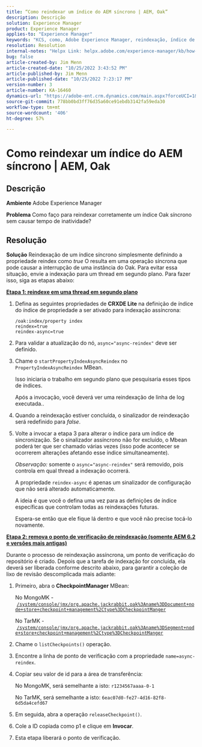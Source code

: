 ```yaml
---
title: “Como reindexar um índice do AEM síncrono | AEM, Oak”
description: Descrição
solution: Experience Manager
product: Experience Manager
applies-to: "Experience Manager"
keywords: "KCS, como, Adobe Experience Manager, reindexação, índice de AEM síncrono, Oak"
resolution: Resolution
internal-notes: "Helpx Link: helpx.adobe.com/experience-manager/kb/how-to-reindex-a-synchronous-AEM-index-AEM-Oak.html"
bug: false
article-created-by: Jim Menn
article-created-date: "10/25/2022 3:43:52 PM"
article-published-by: Jim Menn
article-published-date: "10/25/2022 7:23:17 PM"
version-number: 3
article-number: KA-16460
dynamics-url: "https://adobe-ent.crm.dynamics.com/main.aspx?forceUCI=1&pagetype=entityrecord&etn=knowledgearticle&id=c36388d0-7b54-ed11-bba2-6045bd006b4b"
source-git-commit: 778bb0bd3ff76d35a60ce91ebdb3142fa59eda30
workflow-type: tm+mt
source-wordcount: '406'
ht-degree: 57%

---
```


# Como reindexar um índice do AEM síncrono | AEM, Oak

## Descrição


<b>Ambiente</b>
Adobe Experience Manager

<b>Problema</b>
Como faço para reindexar corretamente um índice Oak síncrono sem causar tempo de inatividade?


## Resolução


<b>Solução</b>
Reindexação de um índice síncrono simplesmente definindo a propriedade reindex como *true* O resulta em uma operação síncrona que pode causar a interrupção de uma instância do Oak.
Para evitar essa situação, envie a indexação para um thread em segundo plano.
Para fazer isso, siga as etapas abaixo:

<b><u>Etapa 1: reindexe em uma thread em segundo plano</u></b>

1. Defina as seguintes propriedades de <b>CRXDE Lite</b> na definição de índice do índice de propriedade a ser ativado para indexação assíncrona:<br>

   ```
   /oak:index/property index
   reindex=true
   reindex-async=true
   ```
2. Para validar a atualização do nó, `async="async-reindex"` deve ser definido.
3. Chame o `startPropertyIndexAsyncReindex` no `PropertyIndexAsyncReindex` MBean.

   Isso iniciaria o trabalho em segundo plano que pesquisaria esses tipos de índices.

   Após a invocação, você deverá ver uma reindexação de linha de log executada..
4. Quando a reindexação estiver concluída, o sinalizador de reindexação será redefinido para *false*.
5. Volte a invocar a etapa 3 para alterar o índice para um índice de sincronização. Se o sinalizador assíncrono não for excluído, o Mbean poderá ter que ser chamado várias vezes (isso pode acontecer se ocorrerem alterações afetando esse índice simultaneamente).



   *Observação:* somente o `async="async-reindex"` será removido, pois controla em qual thread a indexação ocorrerá.

   A propriedade `reindex-async` é apenas um sinalizador de configuração que não será alterado automaticamente.

   A ideia é que você o defina uma vez para as definições de índice específicas que controlam todas as reindexações futuras.

   Espera-se então que ele fique lá dentro e que você não precise tocá-lo novamente.


<b><u>Etapa 2: remova o ponto de verificação de reindexação (somente AEM 6.2 e versões mais antigas)</u></b>

Durante o processo de reindexação assíncrona, um ponto de verificação do repositório é criado.
Depois que a tarefa de indexação for concluída, ela deverá ser liberada conforme descrito abaixo, para garantir a coleção de lixo de revisão descomplicada mais adiante:

1. Primeiro, abra o <b>CheckpointManager</b> MBean:

   No MongoMK - [`/system/console/jmx/org.apache.jackrabbit.oak%3Aname%3DDocument+node+store+checkpoint+management%2Ctype%3DCheckpointManger`](http://localhost:4502/system/console/jmx/org.apache.jackrabbit.oak%3Aname%3DDocument+node+store+checkpoint+management%2Ctype%3DCheckpointManger)

   No TarMK - [`/system/console/jmx/org.apache.jackrabbit.oak%3Aname%3DSegment+node+store+checkpoint+management%2Ctype%3DCheckpointManger`](http://localhost:4502/system/console/jmx/org.apache.jackrabbit.oak%3Aname%3DSegment+node+store+checkpoint+management%2Ctype%3DCheckpointManger)


2. Chame o `listCheckpoints()` operação.
3. Encontre a linha de ponto de verificação com a propriedade `name=async-reindex`.
4. Copiar seu valor de id para a área de transferência:

   No MongoMK, será semelhante a isto: `r1234567aaaa-0-1`

   No TarMK, será semelhante a isto: `6eac07d0-fe27-4d16-82f8-6d5da4cefd67`


5. Em seguida, abra a operação `releaseCheckpoint()`.
6. Cole a ID copiada como p1 e clique em <b>Invocar</b>.
7. Esta etapa liberará o ponto de verificação.

